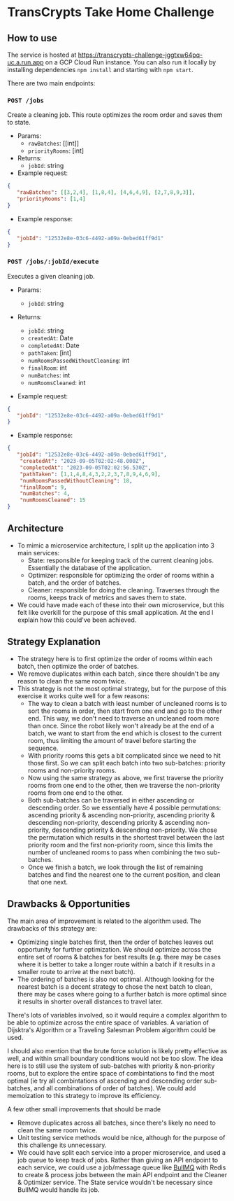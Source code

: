 # TransCrypts Take Home Challenge

## How to use

The service is hosted at https://transcrypts-challenge-jggtxw64pq-uc.a.run.app on a GCP Cloud Run instance. You can also run it locally by installing dependencies `npm install` and starting with `npm start`.

There are two main endpoints:

### `POST /jobs` 

Create a cleaning job. This route optimizes the room order and saves them to state.
- Params:
   - `rawBatches`: [[int]]
   - `priorityRooms`: [int]
- Returns: 
   - `jobId`: string
- Example request:
```json
{
   "rawBatches": [[3,2,4], [1,8,4], [4,6,4,9], [2,7,8,9,3]],
   "priorityRooms": [1,4]
}
```

- Example response:
```json
{
   "jobId": "12532e8e-03c6-4492-a09a-0ebed61ff9d1"
}
```

### `POST /jobs/:jobId/execute` 

Executes a given cleaning job. 
- Params:
   - `jobId`: string
- Returns: 
   - `jobId`: string
   - `createdAt`: Date
   - `completedAt`: Date
   - `pathTaken`: [int]
   - `numRoomsPassedWithoutCleaning`: int
   - `finalRoom`: int
   - `numBatches`: int
   - `numRoomsCleaned`: int

- Example request:
```json
{
   "jobId": "12532e8e-03c6-4492-a09a-0ebed61ff9d1"
}
```

- Example response:
```json
{
   "jobId": "12532e8e-03c6-4492-a09a-0ebed61ff9d1",
    "createdAt": "2023-09-05T02:02:48.000Z",
    "completedAt": "2023-09-05T02:02:56.530Z",
    "pathTaken": [1,1,4,8,4,3,2,2,3,7,8,9,4,6,9],
    "numRoomsPassedWithoutCleaning": 18,
    "finalRoom": 9,
    "numBatches": 4,
    "numRoomsCleaned": 15
}
```

## Architecture
- To mimic a microservice architecture, I split up the application into 3 main services:
   - State: responsible for keeping track of the current cleaning jobs. Essentially the database of the application.
   - Optimizer: responsible for optimizing the order of rooms within a batch, and the order of batches.
   - Cleaner: responsible for doing the cleaning. Traverses through the rooms, keeps track of metrics and saves them to state.
- We could have made each of these into their own microservice, but this felt like overkill for the purpose of this small application. At the end I explain how this could've been achieved.

## Strategy Explanation
- The strategy here is to first optimize the order of rooms within each batch, then optimize the order of batches.
- We remove duplicates within each batch, since there shouldn't be any reason to clean the same room twice.
- This strategy is not the most optimal strategy, but for the purpose of this exercise it works quite well for a few reasons:
   - The way to clean a batch with least number of uncleaned rooms is to sort the rooms in order, then start from one end and go to the other end. This way, we don't need to traverse an uncleaned room more than once. Since the robot likely won't already be at the end of a batch, we want to start from the end which is closest to the current room, thus limiting the amount of travel before starting the sequence.
   - With priority rooms this gets a bit complicated since we need to hit those first. So we can split each batch into two sub-batches: priority rooms and non-priority rooms.
   - Now using the same strategy as above, we first traverse the priority rooms from one end to the other, then we traverse the non-priority rooms from one end to the other.
   - Both sub-batches can be traversed in either ascending or descending order. So we essentially have 4 possible permutations: ascending priority & ascending non-priority, ascending priority & descending non-priority, descending priority & ascending non-priority, descending priority & descending non-priority. We chose the permutation which results in the shortest travel between the last priority room and the first non-priority room, since this limits the number of uncleaned rooms to pass when combining the two sub-batches.
   - Once we finish a batch, we look through the list of remaining batches and find the nearest one to the current position, and clean that one next.

## Drawbacks & Opportunities

The main area of improvement is related to the algorithm used. The drawbacks of this strategy are:
- Optimizing single batches first, then the order of batches leaves out opportunity for further optimization. We should optimize across the entire set of rooms & batches for best results (e.g. there may be cases where it is better to take a longer route within a batch if it results in a smaller route to arrive at the next batch).
- The ordering of batches is also not optimal. Although looking for the nearest batch is a decent strategy to chose the next batch to clean, there may be cases where going to a further batch is more optimal since it results in shorter overall distances to travel later.

There's lots of variables involved, so it would require a complex algorithm to be able to optimize across the entire space of variables. A variation of Dijsktra's Algorithm or a Traveling Salesman Problem algorithm could be used.

I should also mention that the brute force solution is likely pretty effective as well, and within small boundary conditions would not be too slow. The idea here is to still use the system of sub-batches with priority & non-priority rooms, but to explore the entire space of combintations to find the most optimal (ie try all combintations of ascending and descending order sub-batches, and all combinations of order of batches). We could add memoization to this strategy to improve its efficiency.

A few other small improvements that should be made
- Remove duplicates across all batches, since there's likely no need to clean the same room twice.
- Unit testing service methods would be nice, although for the purpose of this challenge its unnecessary.
- We could have split each service into a proper microservice, and used a job queue to keep track of jobs. Rather than giving an API endpoint to each service, we could use a job/message queue like [BullMQ](https://docs.bullmq.io/) with Redis to create & process jobs between the main API endpoint and the Cleaner & Optimizer service. The State service wouldn't be necessary since BullMQ would handle its job.